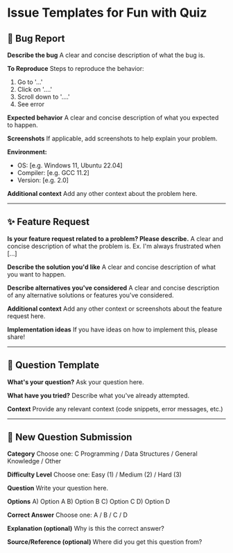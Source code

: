 # Issue Templates for Fun with Quiz

## 🐛 Bug Report

**Describe the bug**
A clear and concise description of what the bug is.

**To Reproduce**
Steps to reproduce the behavior:

1. Go to '...'
2. Click on '....'
3. Scroll down to '....'
4. See error

**Expected behavior**
A clear and concise description of what you expected to happen.

**Screenshots**
If applicable, add screenshots to help explain your problem.

**Environment:**

- OS: [e.g. Windows 11, Ubuntu 22.04]
- Compiler: [e.g. GCC 11.2]
- Version: [e.g. 2.0]

**Additional context**
Add any other context about the problem here.

---

## ✨ Feature Request

**Is your feature request related to a problem? Please describe.**
A clear and concise description of what the problem is. Ex. I'm always frustrated when [...]

**Describe the solution you'd like**
A clear and concise description of what you want to happen.

**Describe alternatives you've considered**
A clear and concise description of any alternative solutions or features you've considered.

**Additional context**
Add any other context or screenshots about the feature request here.

**Implementation ideas**
If you have ideas on how to implement this, please share!

---

## 📝 Question Template

**What's your question?**
Ask your question here.

**What have you tried?**
Describe what you've already attempted.

**Context**
Provide any relevant context (code snippets, error messages, etc.)

---

## 🎯 New Question Submission

**Category**
Choose one: C Programming / Data Structures / General Knowledge / Other

**Difficulty Level**
Choose one: Easy (1) / Medium (2) / Hard (3)

**Question**
Write your question here.

**Options**
A) Option A
B) Option B
C) Option C
D) Option D

**Correct Answer**
Choose one: A / B / C / D

**Explanation (optional)**
Why is this the correct answer?

**Source/Reference (optional)**
Where did you get this question from?
